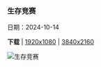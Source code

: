 ### 生存竞赛

日期：2024-10-14

**下载**  |  [1920x1080](https://cn.bing.com/th?id=OHR.MaraMigration_ZH-CN8215566853_1920x1080.jpg)  |  [3840x2160](https://cn.bing.com/th?id=OHR.MaraMigration_ZH-CN8215566853_UHD.jpg)

![生存竞赛](https://cn.bing.com/th?id=OHR.MaraMigration_ZH-CN8215566853_1920x1080.jpg "马拉河的角马大迁徙，肯尼亚 (© Ayzenstayn/Getty Images)")

